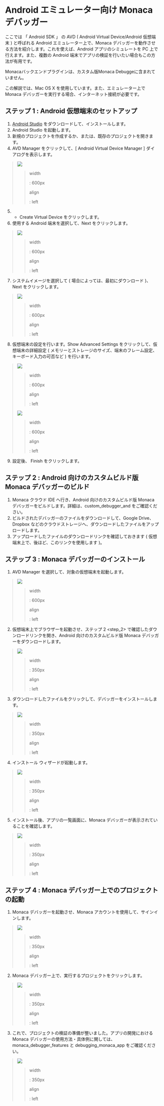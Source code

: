 Android エミュレーター向け Monaca デバッガー
============================================

ここでは 「 Android SDK 」 の AVD ( Android Virtual Device/Android
仮想端末 ) と呼ばれる Android エミュレーター上で、Monaca
デバッガーを動作させる方法を紹介します。これを使えば、Android
アプリのシミュレートを PC 上で行えます。また、複数の Android
端末でアプリの検証を行いたい場合もこの方法が有用です。

<div class="admonition note">

Monacaバックエンドプラグインは、カスタム版Monaca
Debuggeに含まれていません。

</div>

<div class="admonition note">

この解説では、Mac OS X を使用しています。また、エミュレーター上で Monaca
デバッガーを実行する場合、インターネット接続が必要です。

</div>

ステップ 1 : Android 仮想端末のセットアップ
-------------------------------------------

1.  [Android Studio](http://developer.android.com/sdk/index.html)
    をダウンロードして、インストールします。
2.  Android Studio を起動します。
3.  新規のプロジェクトを作成するか、または、既存のプロジェクトを開きます。
4.  AVD Manager をクリックして、\[ Android Virtual Device Manager \]
    ダイアログを表示します。

> ![](images/debugger_emulator/1.png)
>
> > width
> >
> > :   600px
> >
> > align
> >
> > :   left
> >
5.  + Create Virtual Device をクリックします。
6.  使用する Android 端末を選択して、Next をクリックします。

> ![](images/debugger_emulator/2.png)
>
> > width
> >
> > :   600px
> >
> > align
> >
> > :   left
> >
7.  システムイメージを選択して ( 場合によっては、最初にダウンロード
    )、Next をクリックします。

> ![](images/debugger_emulator/3.png)
>
> > width
> >
> > :   600px
> >
> > align
> >
> > :   left
> >
8.  仮想端末の設定を行います。Show Advanced Settings
    をクリックして、仮想端末の詳細設定 (
    メモリーとストレージのサイズ、端末のフレーム設定、キーボード入力の可否など
    ) を行います。

> ![](images/debugger_emulator/4.png)
>
> > width
> >
> > :   600px
> >
> > align
> >
> > :   left
> >
> ![](images/debugger_emulator/4_1.png)
>
> > width
> >
> > :   600px
> >
> > align
> >
> > :   left
> >
9.  設定後、 Finish をクリックします。

ステップ 2 : Android 向けのカスタムビルド版 Monaca デバッガーのビルド
---------------------------------------------------------------------

1.  Monaca クラウド IDE へ行き、Android 向けのカスタムビルド版 Monaca
    デバッガーをビルドします。詳細は、custom\_debugger\_and
    をご確認ください。
2.  ビルドされたデバッガーのファイルをダウンロードして、Google
    Drive、Dropbox
    などのクラウドストレージへ、ダウンロードしたファイルをアップロードします。
3.  アップロードしたファイルのダウンロードリンクを確認しておきます (
    仮想端末上で、後ほど、このリンクを使用します )。

ステップ 3 : Monaca デバッガーのインストール
--------------------------------------------

1.  AVD Manager を選択して、対象の仮想端末を起動します。

> ![](images/debugger_emulator/5.png)
>
> > width
> >
> > :   600px
> >
> > align
> >
> > :   left
> >
2.  仮想端末上でブラウザーを起動させ、ステップ 2 &lt;step\_2&gt;
    で確認したダウンロードリンクを開き、Android 向けのカスタムビルド版
    Monaca デバッガーをダウンロードします。

> ![](images/debugger_emulator/6.png)
>
> > width
> >
> > :   350px
> >
> > align
> >
> > :   left
> >
3.  ダウンロードしたファイルをクリックして、デバッガーをインストールします。

> ![](images/debugger_emulator/7.png)
>
> > width
> >
> > :   350px
> >
> > align
> >
> > :   left
> >
4.  インストール ウィザードが起動します。

> ![](images/debugger_emulator/8.png)
>
> > width
> >
> > :   350px
> >
> > align
> >
> > :   left
> >
5.  インストール後、アプリの一覧画面に、Monaca
    デバッガーが表示されていることを確認します。

> ![](images/debugger_emulator/9.png)
>
> > width
> >
> > :   350px
> >
> > align
> >
> > :   left
> >
ステップ 4 : Monaca デバッガー上でのプロジェクトの起動
------------------------------------------------------

1.  Monaca デバッガーを起動させ、Monaca
    アカウントを使用して、サインインします。

> ![](images/debugger_emulator/10.png)
>
> > width
> >
> > :   350px
> >
> > align
> >
> > :   left
> >
2.  Monaca デバッガー上で、実行するプロジェクトをクリックします。

> ![](images/debugger_emulator/11.png)
>
> > width
> >
> > :   350px
> >
> > align
> >
> > :   left
> >
3.  これで、プロジェクトの検証の準備が整いました。アプリの開発における
    Monaca
    デバッガーの使用方法・具体例に関しては、monaca\_debugger\_features
    と debugging\_monaca\_app をご確認ください。

> ![](images/debugger_emulator/12.png)
>
> > width
> >
> > :   350px
> >
> > align
> >
> > :   left
> >

